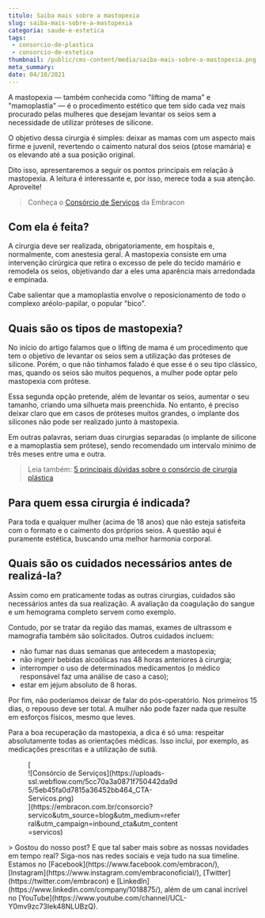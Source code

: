 ```yaml
---
titulo: Saiba mais sobre a mastopexia
slug: saiba-mais-sobre-a-mastopexia
categoria: saude-e-estetica
tags:
 - consorcio-de-plastica
 - consorcio-de-estetica
thumbnail: /public/cms-content/media/saiba-mais-sobre-a-mastopexia.png
meta_summary: 
date: 04/10/2021
---
```

A mastopexia — também conhecida como "lifting de mama" e "mamoplastia" — é o procedimento estético que tem sido cada vez mais procurado pelas mulheres que desejam levantar os seios sem a necessidade de utilizar próteses de silicone.

O objetivo dessa cirurgia é simples: deixar as mamas com um aspecto mais firme e juvenil, revertendo o caimento natural dos seios (ptose mamária) e os elevando até a sua posição original.

Dito isso, apresentaremos a seguir os pontos principais em relação à mastopexia. A leitura é interessante e, por isso, merece toda a sua atenção. Aproveite!

> Conheça o [Consórcio de Serviços](https://www.embracon.com.br/blog/consorcio-de-servicos-tudo-o-que-voce-precisa-saber-sobre-o-assunto) da Embracon

Com ela é feita?
----------------

A cirurgia deve ser realizada, obrigatoriamente, em hospitais e, normalmente, com anestesia geral. A mastopexia consiste em uma intervenção cirúrgica que retira o excesso de pele do tecido mamário e remodela os seios, objetivando dar a eles uma aparência mais arredondada e empinada.

Cabe salientar que a mamoplastia envolve o reposicionamento de todo o complexo aréolo-papilar, o popular "bico".

Quais são os tipos de mastopexia?
---------------------------------

No início do artigo falamos que o lifting de mama é um procedimento que tem o objetivo de levantar os seios sem a utilização das próteses de silicone. Porém, o que não tínhamos falado é que esse é o seu tipo clássico, mas, quando os seios são muitos pequenos, a mulher pode optar pelo mastopexia com prótese.

Essa segunda opção pretende, além de levantar os seios, aumentar o seu tamanho, criando uma silhueta mais preenchida. No entanto, é preciso deixar claro que em casos de próteses muitos grandes, o implante dos silicones não pode ser realizado junto à mastopexia.

Em outras palavras, seriam duas cirurgias separadas (o implante de silicone e a mamoplastia sem prótese), sendo recomendado um intervalo mínimo de três meses entre uma e outra.

> Leia também: [5 principais dúvidas sobre o consórcio de cirurgia plástica](https://www.embracon.com.br/blog/5-duvidas-sobre-o-consorcio-de-cirurgia)

Para quem essa cirurgia é indicada?
-----------------------------------

Para toda e qualquer mulher (acima de 18 anos) que não esteja satisfeita com o formato e o caimento dos próprios seios. A questão aqui é puramente estética, buscando uma melhor harmonia corporal.

Quais são os cuidados necessários antes de realizá-la?
------------------------------------------------------

Assim como em praticamente todas as outras cirurgias, cuidados são necessários antes da sua realização. A avaliação da coagulação do sangue e um hemograma completo servem como exemplo.

Contudo, por se tratar da região das mamas, exames de ultrassom e mamografia também são solicitados. Outros cuidados incluem:

- não fumar nas duas semanas que antecedem a mastopexia;
- não ingerir bebidas alcoólicas nas 48 horas anteriores à cirurgia;
- interromper o uso de determinados medicamentos (o médico responsável faz uma análise de caso a caso);
- estar em jejum absoluto de 8 horas. ​

Por fim, não poderíamos deixar de falar do pós-operatório. Nos primeiros 15 dias, o repouso deve ser total. A mulher não pode fazer nada que resulte em esforços físicos, mesmo que leves.

Para a boa recuperação da mastopexia, a dica é só uma: respeitar absolutamente todas as orientações médicas. Isso inclui, por exemplo, as medicações prescritas e a utilização de sutiã.

<figure class="w-richtext-figure-type-image w-richtext-align-center" style="max-width:310px">[<div>![Consórcio de Serviços](https://uploads-ssl.webflow.com/5cc70a3a0871f750442da9d5/5eb45fa0d7815a36452bb464_CTA-Servicos.png)</div>](https://embracon.com.br/consorcio?servico&utm_source=blog&utm_medium=referral&utm_campaign=inbound_cta&utm_content=servicos)</figure>> Gostou do nosso post? E que tal saber mais sobre as nossas novidades em tempo real? Siga-nos nas redes sociais e veja tudo na sua timeline. Estamos no [Facebook](https://www.facebook.com/embracon/), [Instagram](https://www.instagram.com/embraconoficial/), [Twitter](https://twitter.com/embracon) e [LinkedIn](https://www.linkedin.com/company/1018875/), além de um canal incrível no [YouTube](https://www.youtube.com/channel/UCL-Y0mv9zc73Iek48NLUBzQ).
